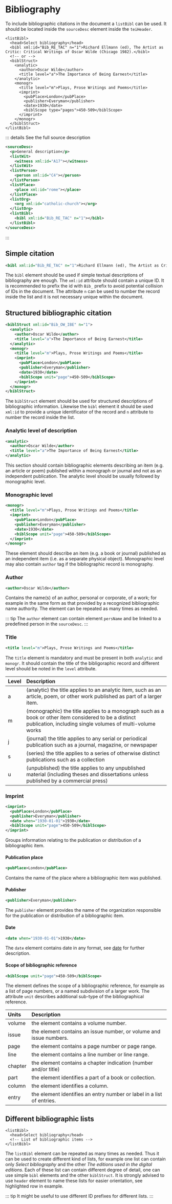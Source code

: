 # Bibliography

To include bibliographic citations in the document a `listBibl` can be used. It should be located inside the `sourceDesc` element inside the `teiHeader`.

```xml{3}
<listBibl>
  <head>Select bibliography</head>
  <bibl xml:id="Bib_RE_TAC" n="1">Richard Ellmann (ed), The Artist as Critic: Critical Writings of Oscar Wilde (Chicago 1982).</bibl>
  <!-- or -->
  <biblStruct>
    <analytic>
      <author>Oscar Wilde</author>
      <title level="a">The Importance of Being Earnest</title>
    </analytic>
    <monogr>
      <title level="m">Plays, Prose Writings and Poems</title>
      <imprint>
        <pubPlace>London</pubPlace>
        <publisher>Everyman</publisher>
        <date>1930</date>
        <biblScope type="pages">450-509</biblScope>
      </imprint>
    </monogr>
  </biblStruct>
</listBibl>
```

::: details See the full source description
```xml
<sourceDesc>
  <p>General description</p>
  <listWit>
    <witness xml:id="A17"></witness>
  </listWit>
  <listPerson>
    <person xml:id="C4"></person>
  </listPerson>
  <listPlace>
    <place xml:id="rome"></place>
  </listPlace>
  <listOrg>
    <org xml:id="catholic-church"></org>
  </listOrg>
  <listBibl>
    <bibl xml:id="Bib_RE_TAC" n="1"></bibl>
  </listBibl>
</sourceDesc>
```
:::

## Simple citation
```xml
<bibl xml:id="Bib_RE_TAC" n="1">Richard Ellmann (ed), The Artist as Critic: Critical Writings of Oscar Wilde (Chicago 1982).</bibl>
```
The `bibl` element should be used if simple textual descriptions of bibliography are enough. The `xml:id` attribute should contain a unique ID. It is recommended to prefix the id with `Bib_` prefix to avoid potential collision of IDs in the document. The attribute `n` can be used to number the record inside the list and it is not necessary unique within the document.

## Structured bibliographic citation
```xml
<biblStruct xml:id="Bib_OW_IBE" n="1">
  <analytic>
    <author>Oscar Wilde</author>
    <title level="a">The Importance of Being Earnest</title>
  </analytic>
  <monogr>
    <title level="m">Plays, Prose Writings and Poems</title>
    <imprint>
      <pubPlace>London</pubPlace>
      <publisher>Everyman</publisher>
      <date>1930</date>
      <biblScope unit="page">450-509</biblScope>
    </imprint>
  </monogr>
</biblStruct>
```
The `biblStruct` element should be used for structured descriptions of bibliographic information. Likewise the `bibl` element it should be used `xml:id` to provide a unique identificator of the record and `n` attribute to number the record inside the list.

### Analytic level of description
```xml
<analytic>
  <author>Oscar Wilde</author>
  <title level="a">The Importance of Being Earnest</title>
</analytic>
```
This section should contain bibliographic elements describing an item (e.g. an article or poem) published within a monograph or journal and not as an independent publication. The analytic level should be usually followed by monographic level.

### Monographic level
```xml
<monogr>
  <title level="m">Plays, Prose Writings and Poems</title>
  <imprint>
    <pubPlace>London</pubPlace>
    <publisher>Everyman</publisher>
    <date>1930</date>
    <biblScope unit="page">450-509</biblScope>
  </imprint>
</monogr>
```
These element should describe an item (e.g. a book or journal) published as an independent item (i.e. as a separate physical object). Monographic level may also contain `author` tag if the bibliographic record is monography.

### Author
```xml
<author>Oscar Wilde</author>
```
Contains the name(s) of an author, personal or corporate, of a work; for example in the same form as that provided by a recognized bibliographic name authority. The element can be repeated as many times as needed.

::: tip
The `author` element can contain element `persName` and be linked to a predefined person in the `sourceDesc`.
:::

### Title
```xml
<title level="m">Plays, Prose Writings and Poems</title>
```
The `title` element is mandatory and must be present in both `analytic` and `monogr`. It should contain the title of the bibligoraphic record and different level should be noted in the `level` attribute.

| Level | Description
| :- | :-
| a | (analytic) the title applies to an analytic item, such as an article, poem, or other work published as part of a larger item.
| m | (monographic) the title applies to a monograph such as a book or other item considered to be a distinct publication, including single volumes of multi-volume works
| j | (journal) the title applies to any serial or periodical publication such as a journal, magazine, or newspaper
| s | (series) the title applies to a series of otherwise distinct publications such as a collection
| u | (unpublished) the title applies to any unpublished material (including theses and dissertations unless published by a commercial press)

### Imprint
```xml
<imprint>
  <pubPlace>London</pubPlace>
  <publisher>Everyman</publisher>
  <date when="1930-01-01">1930</date>
  <biblScope unit="page">450-509</biblScope>
</imprint>
```
Groups information relating to the publication or distribution of a bibliographic item.

#### Publication place
```xml
<pubPlace>London</pubPlace>
```
Contains the name of the place where a bibliographic item was published.

#### Publisher
```xml
<publisher>Everyman</publisher>
```
The `publisher` element provides the name of the organization responsible for the publication or distribution of a bibliographic item.

#### Date
```xml
<date when="1930-01-01">1930</date>
```
The `date` element contains date in any format, see [date](./tei-header.md#date) for further description.

#### Scope of bibliographic reference
```xml
<biblScope unit="page">450-509</biblScope>
```
The element defines the scope of a bibliographic reference, for example as a list of page numbers, or a named subdivision of a larger work. The attribute `unit` describes additional sub-type of the bibliographical reference.

| Units | Description
| :- | :-
| volume | the element contains a volume number.
| issue | the element contains an issue number, or volume and issue numbers.
| page | the element contains a page number or page range.
| line | the element contains a line number or line range.
| chapter | the element contains a chapter indication (number and/or title)
| part | the element identifies a part of a book or collection.
| column | the element identifies a column.
| entry | the element identifies an entry number or label in a list of entries.

## Different bibliographic lists
```xml{2}
<listBibl>
  <head>Select bibliography</head>
  <!-- List of bibliographic items -->
</listBibl>
```
The `listBibl` element can be repeated as many times as needed. Thus it can be used to create different kind of lists, for example one list can contain only _Select bibliography_ and the other _The editions used in the digital editions_. Each of these list can contain different degree of detail, one can use simple `bibl` elements and the other `biblStruct`. It is strongly advised to use `header` element to name these lists for easier orientation, see highlighted row in example.

::: tip
It might be useful to use different ID prefixes for different lists.
:::